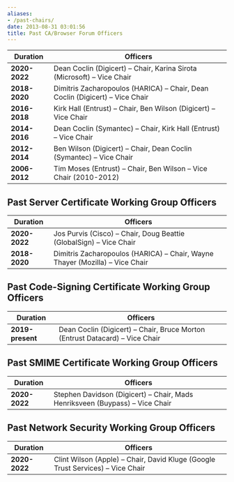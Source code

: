 ```yaml
---
aliases:
- /past-chairs/
date: 2013-08-31 03:01:56
title: Past CA/Browser Forum Officers
---
```


| Duration      | Officers                                                                     |
|---------------|------------------------------------------------------------------------------|
| **2020-2022** | Dean Coclin (Digicert) – Chair, Karina Sirota (Microsoft) – Vice Chair       |
| **2018-2020** | Dimitris Zacharopoulos (HARICA) – Chair, Dean Coclin (Digicert) – Vice Chair |
| **2016-2018** | Kirk Hall (Entrust) – Chair, Ben Wilson (Digicert) – Vice Chair              |
| **2014-2016** | Dean Coclin (Symantec) – Chair, Kirk Hall (Entrust) – Vice Chair             |
| **2012-2014** | Ben Wilson (Digicert) – Chair, Dean Coclin (Symantec) – Vice Chair           |
| **2006-2012** | Tim Moses (Entrust) – Chair, Ben Wilson – Vice Chair (2010-2012)             |

## Past Server Certificate Working Group Officers 

| Duration      | Officers                                                                     |
|---------------|------------------------------------------------------------------------------|
| **2020-2022** | Jos Purvis (Cisco) – Chair, Doug Beattie (GlobalSign) – Vice Chair           |
| **2018-2020** | Dimitris Zacharopoulos (HARICA) – Chair, Wayne Thayer (Mozilla) – Vice Chair |

## Past Code-Signing Certificate Working Group Officers 

| Duration         | Officers                                                                     |
|------------------|------------------------------------------------------------------------------|
| **2019-present** | Dean Coclin (Digicert) – Chair, Bruce Morton (Entrust Datacard) – Vice Chair |


## Past SMIME Certificate Working Group Officers 

| Duration      | Officers                                                                     |
|---------------|------------------------------------------------------------------------------|
| **2020-2022** | Stephen Davidson (Digicert) – Chair, Mads Henriksveen (Buypass) – Vice Chair |

## Past Network Security Working Group Officers 

| Duration      | Officers                                                                       |
|---------------|--------------------------------------------------------------------------------|
| **2020-2022** | Clint Wilson (Apple) – Chair, David Kluge (Google Trust Services) – Vice Chair |
